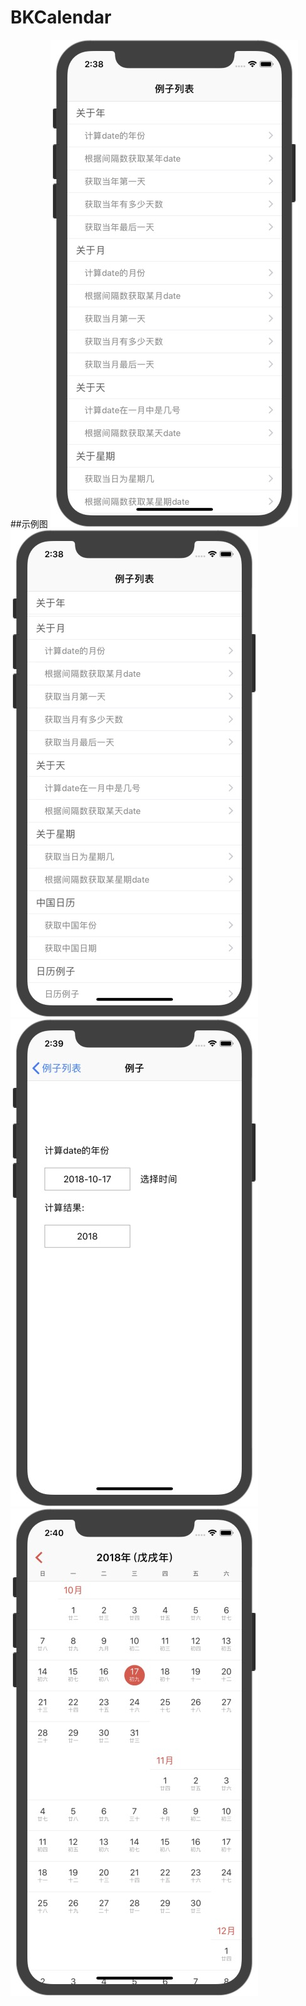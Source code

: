 # BKCalendar
##示例图
![image](https://github.com/FOREVERIDIOT/BKCalendar/blob/master/Images/1.png)
![image](https://github.com/FOREVERIDIOT/BKCalendar/blob/master/Images/2.png)
![image](https://github.com/FOREVERIDIOT/BKCalendar/blob/master/Images/3.png)
![image](https://github.com/FOREVERIDIOT/BKCalendar/blob/master/Images/4.png)
